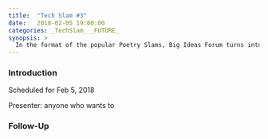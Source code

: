 ```yaml
---
title:  "Tech Slam #3"
date:   2018-02-05 19:00:00
categories: _TechSlam_ _FUTURE_
synopsis: > 
  In the format of the popular Poetry Slams, Big Ideas Forum turns into Tech Slam for an evening: Each volunteering participant gets 5 min to introduce a book, an article, a film, a TV feature, a web posting or any other source of information that has caught your attention in the past month. We will discuss this “breaking tech news” for an additional 5 minutes, and maybe select one of the subject for a future BIF event.
---
```


### Introduction

Scheduled for Feb 5, 2018

Presenter: anyone who wants to

### Follow-Up


